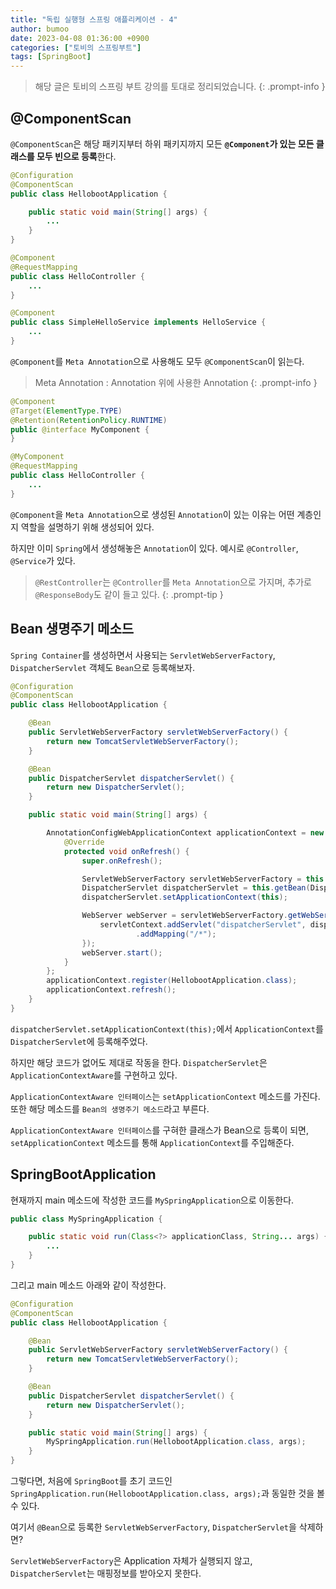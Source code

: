 ```yaml
---
title: "독립 실행형 스프링 애플리케이션 - 4"
author: bumoo
date: 2023-04-08 01:36:00 +0900
categories: ["토비의 스프링부트"]
tags: [SpringBoot]
---
```


> 해당 글은 토비의 스프링 부트 강의를 토대로 정리되었습니다.
{: .prompt-info }

## @ComponentScan

`@ComponentScan`은 해당 패키지부터 하위 패키지까지 모든 **`@Component`가 있는 모든 클래스를 모두 빈으로 등록**한다.

```java
@Configuration
@ComponentScan
public class HellobootApplication {

    public static void main(String[] args) {
        ... 
    }
}

@Component
@RequestMapping
public class HelloController {
    ...
}

@Component
public class SimpleHelloService implements HelloService {
    ...
}
```

`@Component`를 `Meta Annotation`으로 사용해도 모두 `@ComponentScan`이 읽는다.

> Meta Annotation : Annotation 위에 사용한 Annotation
{: .prompt-info }

```java
@Component
@Target(ElementType.TYPE)
@Retention(RetentionPolicy.RUNTIME)
public @interface MyComponent {
}

@MyComponent
@RequestMapping
public class HelloController {
    ...
}
```

`@Component`을 `Meta Annotation`으로 생성된 `Annotation`이 있는 이유는 어떤 계층인지 역할을 설명하기 위해 생성되어 있다.

하지만 이미 `Spring`에서 생성해놓은 `Annotation`이 있다. 예시로 `@Controller`, `@Service`가 있다.

> `@RestController`는 `@Controller`를 `Meta Annotation`으로 가지며, 추가로 `@ResponseBody`도 같이 들고 있다.
{: .prompt-tip }

## Bean 생명주기 메소드

`Spring Container`를 생성하면서 사용되는 `ServletWebServerFactory`, `DispatcherServlet` 객체도 `Bean`으로 등록해보자.

```java
@Configuration
@ComponentScan
public class HellobootApplication {

    @Bean
    public ServletWebServerFactory servletWebServerFactory() {
        return new TomcatServletWebServerFactory();
    }

    @Bean
    public DispatcherServlet dispatcherServlet() {
        return new DispatcherServlet();
    }

    public static void main(String[] args) {

        AnnotationConfigWebApplicationContext applicationContext = new AnnotationConfigWebApplicationContext() {
            @Override
            protected void onRefresh() {
                super.onRefresh();

                ServletWebServerFactory servletWebServerFactory = this.getBean(ServletWebServerFactory.class);
                DispatcherServlet dispatcherServlet = this.getBean(DispatcherServlet.class);
                dispatcherServlet.setApplicationContext(this);

                WebServer webServer = servletWebServerFactory.getWebServer(servletContext -> {
                    servletContext.addServlet("dispatcherServlet", dispatcherServlet)
                            .addMapping("/*");
                });
                webServer.start();
            }
        };
        applicationContext.register(HellobootApplication.class);
        applicationContext.refresh();
    }
}
```

`dispatcherServlet.setApplicationContext(this);`에서 `ApplicationContext`를 `DispatcherServlet`에 등록해주었다.

하지만 해당 코드가 없어도 제대로 작동을 한다. `DispatcherServlet`은 `ApplicationContextAware`를 구현하고 있다.

`ApplicationContextAware 인터페이스`는 `setApplicationContext` 메소드를 가진다. 또한 해당 메소드를 `Bean의 생명주기 메소드`라고 부른다.

`ApplicationContextAware 인터페이스`를 구혀한 클래스가 Bean으로 등록이 되면, `setApplicationContext` 메소드를 통해 `ApplicationContext`를 주입해준다.

## SpringBootApplication

현재까지 main 메소드에 작성한 코드를 `MySpringApplication`으로 이동한다.

```java
public class MySpringApplication {

    public static void run(Class<?> applicationClass, String... args) {
        ...
    }
}
```

그리고 main 메소드 아래와 같이 작성한다.

```java
@Configuration
@ComponentScan
public class HellobootApplication {

    @Bean
    public ServletWebServerFactory servletWebServerFactory() {
        return new TomcatServletWebServerFactory();
    }

    @Bean
    public DispatcherServlet dispatcherServlet() {
        return new DispatcherServlet();
    }

    public static void main(String[] args) {
        MySpringApplication.run(HellobootApplication.class, args);
    }
}
```

그렇다면, 처음에 `SpringBoot`를 초기 코드인 `SpringApplication.run(HellobootApplication.class, args);`과 동일한 것을 볼 수 있다.

여기서 `@Bean`으로 등록한 `ServletWebServerFactory`, `DispatcherServlet`을 삭제하면?

`ServletWebServerFactory`은 Application 자체가 실행되지 않고, `DispatcherServlet`는 매핑정보를 받아오지 못한다.
